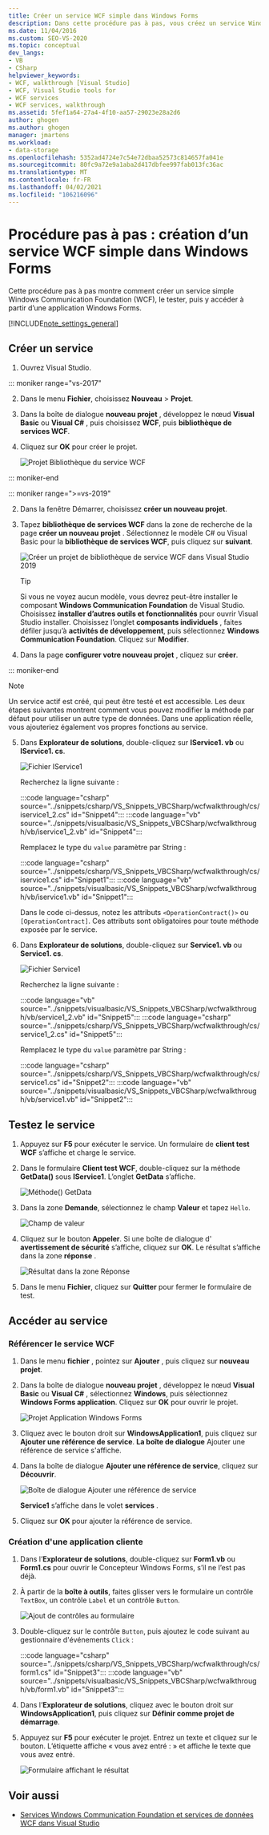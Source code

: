 ```yaml
---
title: Créer un service WCF simple dans Windows Forms
description: Dans cette procédure pas à pas, vous créez un service Windows Communication Foundation (WCF) dans Visual Studio, vous le testez, puis vous y accédez à partir d’une application Windows Forms.
ms.date: 11/04/2016
ms.custom: SEO-VS-2020
ms.topic: conceptual
dev_langs:
- VB
- CSharp
helpviewer_keywords:
- WCF, walkthrough [Visual Studio]
- WCF, Visual Studio tools for
- WCF services
- WCF services, walkthrough
ms.assetid: 5fef1a64-27a4-4f10-aa57-29023e28a2d6
author: ghogen
ms.author: ghogen
manager: jmartens
ms.workload:
- data-storage
ms.openlocfilehash: 5352ad4724e7c54e72dbaa52573c814657fa041e
ms.sourcegitcommit: 80fc9a72e9a1aba2d417dbfee997fab013fc36ac
ms.translationtype: MT
ms.contentlocale: fr-FR
ms.lasthandoff: 04/02/2021
ms.locfileid: "106216096"
---
```

# <a name="walkthrough-create-a-simple-wcf-service-in-windows-forms"></a>Procédure pas à pas : création d’un service WCF simple dans Windows Forms

Cette procédure pas à pas montre comment créer un service simple Windows Communication Foundation (WCF), le tester, puis y accéder à partir d’une application Windows Forms.

[!INCLUDE[note_settings_general](../data-tools/includes/note_settings_general_md.md)]

## <a name="create-a-service"></a>Créer un service

1. Ouvrez Visual Studio.

::: moniker range="vs-2017"

2. Dans le menu **Fichier**, choisissez **Nouveau** > **Projet**.

3. Dans la boîte de dialogue **nouveau projet** , développez le nœud **Visual Basic** ou **Visual C#** , puis choisissez **WCF**, puis **bibliothèque de services WCF**.

4. Cliquez sur **OK** pour créer le projet.

   ![Projet Bibliothèque du service WCF](../data-tools/media/wcf1.png)

::: moniker-end

::: moniker range=">=vs-2019"

2. Dans la fenêtre Démarrer, choisissez **créer un nouveau projet**.

3. Tapez **bibliothèque de services WCF** dans la zone de recherche de la page **créer un nouveau projet** . Sélectionnez le modèle C# ou Visual Basic pour la **bibliothèque de services WCF**, puis cliquez sur **suivant**.

   ![Créer un projet de bibliothèque de service WCF dans Visual Studio 2019](media/vs-2019/create-new-wcf-service-library.png)

   > [!TIP]
   > Si vous ne voyez aucun modèle, vous devrez peut-être installer le composant **Windows Communication Foundation** de Visual Studio. Choisissez **installer d’autres outils et fonctionnalités** pour ouvrir Visual Studio installer. Choisissez l’onglet **composants individuels** , faites défiler jusqu’à **activités de développement**, puis sélectionnez **Windows Communication Foundation**. Cliquez sur **Modifier**.

4. Dans la page **configurer votre nouveau projet** , cliquez sur **créer**.

::: moniker-end

   > [!NOTE]
   > Un service actif est créé, qui peut être testé et est accessible. Les deux étapes suivantes montrent comment vous pouvez modifier la méthode par défaut pour utiliser un autre type de données. Dans une application réelle, vous ajouteriez également vos propres fonctions au service.

5. Dans **Explorateur de solutions**, double-cliquez sur **IService1. vb** ou **IService1. cs**.

   ![Fichier IService1](../data-tools/media/wcf2.png)

   Recherchez la ligne suivante :

   :::code language="csharp" source="../snippets/csharp/VS_Snippets_VBCSharp/wcfwalkthrough/cs/iservice1_2.cs" id="Snippet4":::
   :::code language="vb" source="../snippets/visualbasic/VS_Snippets_VBCSharp/wcfwalkthrough/vb/iservice1_2.vb" id="Snippet4":::

   Remplacez le type du `value` paramètre par String :

   :::code language="csharp" source="../snippets/csharp/VS_Snippets_VBCSharp/wcfwalkthrough/cs/iservice1.cs" id="Snippet1":::
   :::code language="vb" source="../snippets/visualbasic/VS_Snippets_VBCSharp/wcfwalkthrough/vb/iservice1.vb" id="Snippet1":::

   Dans le code ci-dessus, notez les attributs `<OperationContract()>` ou `[OperationContract]`. Ces attributs sont obligatoires pour toute méthode exposée par le service.

6. Dans **Explorateur de solutions**, double-cliquez sur **Service1. vb** ou **Service1. cs**.

   ![Fichier Service1](../data-tools/media/wcf3.png)

   Recherchez la ligne suivante :

   :::code language="vb" source="../snippets/visualbasic/VS_Snippets_VBCSharp/wcfwalkthrough/vb/service1_2.vb" id="Snippet5":::
   :::code language="csharp" source="../snippets/csharp/VS_Snippets_VBCSharp/wcfwalkthrough/cs/service1_2.cs" id="Snippet5":::

   Remplacez le type du `value` paramètre par String :

   :::code language="csharp" source="../snippets/csharp/VS_Snippets_VBCSharp/wcfwalkthrough/cs/service1.cs" id="Snippet2":::
   :::code language="vb" source="../snippets/visualbasic/VS_Snippets_VBCSharp/wcfwalkthrough/vb/service1.vb" id="Snippet2":::

## <a name="test-the-service"></a>Testez le service

1. Appuyez sur **F5** pour exécuter le service. Un formulaire de **client test WCF** s’affiche et charge le service.

2. Dans le formulaire **Client test WCF**, double-cliquez sur la méthode **GetData()** sous **IService1**. L’onglet **GetData** s’affiche.

     ![Méthode&#40;&#41; GetData](../data-tools/media/wcf4.png)

3. Dans la zone **Demande**, sélectionnez le champ **Valeur** et tapez `Hello`.

     ![Champ de valeur](../data-tools/media/wcf5.png)

4. Cliquez sur le bouton **Appeler**. Si une boîte de dialogue d' **avertissement de sécurité** s’affiche, cliquez sur **OK**. Le résultat s’affiche dans la zone **réponse** .

     ![Résultat dans la zone Réponse](../data-tools/media/wcf6.png)

5. Dans le menu **Fichier**, cliquez sur **Quitter** pour fermer le formulaire de test.

## <a name="access-the-service"></a>Accéder au service

### <a name="reference-the-wcf-service"></a>Référencer le service WCF

1. Dans le menu **fichier** , pointez sur **Ajouter** , puis cliquez sur **nouveau projet**.

2. Dans la boîte de dialogue **nouveau projet** , développez le nœud **Visual Basic** ou **Visual C#** , sélectionnez **Windows**, puis sélectionnez **Windows Forms application**. Cliquez sur **OK** pour ouvrir le projet.

     ![Projet Application Windows Forms](../data-tools/media/wcf7.png)

3. Cliquez avec le bouton droit sur **WindowsApplication1**, puis cliquez sur **Ajouter une référence de service**. **La boîte de dialogue** Ajouter une référence de service s'affiche.

4. Dans la boîte de dialogue **Ajouter une référence de service**, cliquez sur **Découvrir**.

     ![Boîte de dialogue Ajouter une référence de service](../data-tools/media/wcf8.png)

     **Service1** s’affiche dans le volet **services** .

5. Cliquez sur **OK** pour ajouter la référence de service.

### <a name="build-a-client-application"></a>Création d'une application cliente

1. Dans l’**Explorateur de solutions**, double-cliquez sur **Form1.vb** ou **Form1.cs** pour ouvrir le Concepteur Windows Forms, s’il ne l’est pas déjà.

2. À partir de la **boîte à outils**, faites glisser vers le formulaire un contrôle `TextBox`, un contrôle `Label` et un contrôle `Button`.

     ![Ajout de contrôles au formulaire](../data-tools/media/wcf9.png)

3. Double-cliquez sur le contrôle `Button`, puis ajoutez le code suivant au gestionnaire d'événements `Click` :

     :::code language="csharp" source="../snippets/csharp/VS_Snippets_VBCSharp/wcfwalkthrough/cs/form1.cs" id="Snippet3":::
     :::code language="vb" source="../snippets/visualbasic/VS_Snippets_VBCSharp/wcfwalkthrough/vb/form1.vb" id="Snippet3":::

4. Dans l’**Explorateur de solutions**, cliquez avec le bouton droit sur **WindowsApplication1**, puis cliquez sur **Définir comme projet de démarrage**.

5. Appuyez sur **F5** pour exécuter le projet. Entrez un texte et cliquez sur le bouton. L’étiquette affiche « vous avez entré : » et affiche le texte que vous avez entré.

     ![Formulaire affichant le résultat](../data-tools/media/wcf10.png)

## <a name="see-also"></a>Voir aussi

- [Services Windows Communication Foundation et services de données WCF dans Visual Studio](../data-tools/windows-communication-foundation-services-and-wcf-data-services-in-visual-studio.md)
